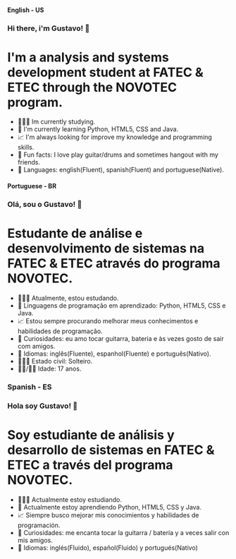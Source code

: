 #### English - US

### Hi there, i'm Gustavo! 👋

# I'm a analysis and systems development student at FATEC & ETEC through the NOVOTEC program.
- 👨🏻‍💻 Im currently studying.
- 🌱 I'm currently learning Python, HTML5, CSS and Java.
- 📈 I'm always looking for improve my knowledge and programming skills.
- 💎 Fun facts: I love play guitar/drums and sometimes hangout with my friends.
- 📖 Languages: english(Fluent), spanish(Fluent) and portuguese(Native).

#### Portuguese - BR

### Olá, sou o Gustavo! 👋

# Estudante de análise e desenvolvimento de sistemas na FATEC & ETEC através do programa NOVOTEC.
- 👨🏻‍💻 Atualmente, estou estudando.
- 🌱 Linguagens de programação em aprendizado: Python, HTML5, CSS e Java.
- 📈 Estou sempre procurando melhorar meus conhecimentos e habilidades de programação.
- 💎 Curiosidades: eu amo tocar guitarra, bateria e às vezes gosto de sair com amigos.
- 📖 Idiomas: inglês(Fluente), espanhol(Fluente) e português(Nativo).
- 🙎🏻‍♂️ Estado civil: Solteiro.
- 👶🏼/👴🏻 Idade: 17 anos.

### Spanish - ES

### Hola soy Gustavo! 👋

# Soy estudiante de análisis y desarrollo de sistemas en FATEC & ETEC a través del programa NOVOTEC.
- 👨🏻‍💻 Actualmente estoy estudiando.
- 🌱 Actualmente estoy aprendiendo Python, HTML5, CSS y Java.
- 📈 Siempre busco mejorar mis conocimientos y habilidades de programación.
- 💎 Curiosidades: me encanta tocar la guitarra / batería y a veces salir con mis amigos.
- 📖 Idiomas: inglés(Fluido), español(Fluido) y portugués(Nativo)
